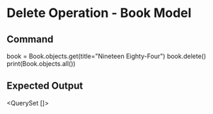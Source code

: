 # Delete Operation - Book Model

## Command
book = Book.objects.get(title="Nineteen Eighty-Four")
book.delete()
print(Book.objects.all())

## Expected Output
<QuerySet []>
